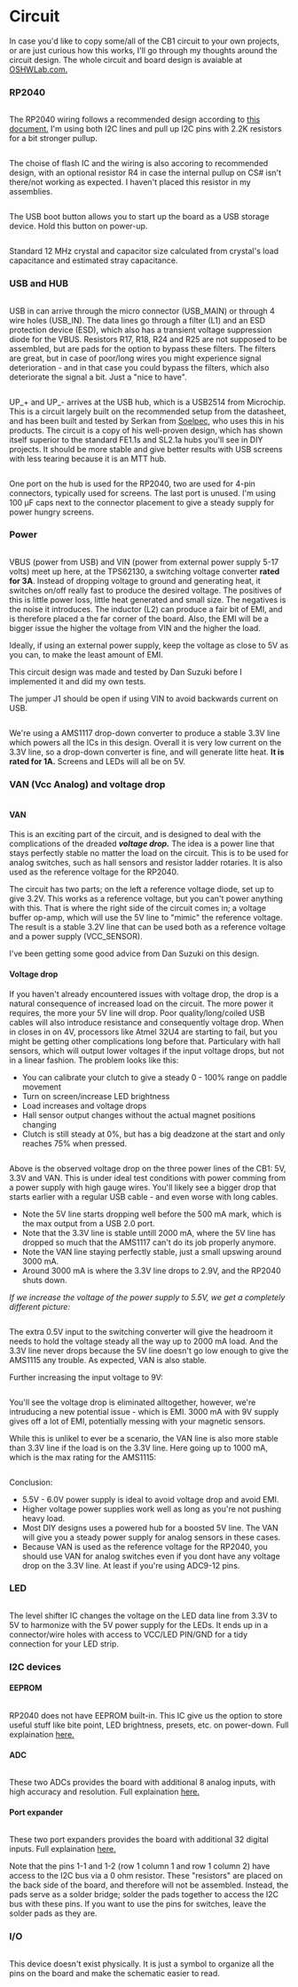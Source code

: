 # Circuit

In case you'd like to copy some/all of the CB1 circuit to your own projects, or are just curious how this works, I'll go through my thoughts around the circuit design. The whole circuit and board design is avaiable at[ OSHWLab.com.](https://oshwlab.com/andreasdahl1987/dahl-design-cb1)

### RP2040

<figure><img src="../.gitbook/assets/image (24).png" alt=""><figcaption></figcaption></figure>

The RP2040 wiring follows a recommended design according to [this document.](https://datasheets.raspberrypi.com/rp2040/hardware-design-with-rp2040.pdf) I'm using both I2C lines and pull up I2C pins with 2.2K resistors for a bit stronger pullup.&#x20;

<figure><img src="../.gitbook/assets/image (34).png" alt=""><figcaption></figcaption></figure>

The choise of flash IC and the wiring is also accoring to recommended design, with an optional resistor R4 in case the internal pullup on CS# isn't there/not working as expected. I haven't placed this resistor in my assemblies.&#x20;

<figure><img src="../.gitbook/assets/image (74).png" alt=""><figcaption></figcaption></figure>

The USB boot button allows you to start up the board as a USB storage device. Hold this button on power-up.&#x20;

<figure><img src="../.gitbook/assets/image (45).png" alt=""><figcaption></figcaption></figure>

Standard 12 MHz crystal and capacitor size calculated from crystal's load capacitance and estimated stray capacitance.

### USB and HUB

<figure><img src="../.gitbook/assets/image (71).png" alt=""><figcaption></figcaption></figure>

USB in can arrive through the micro connector (USB\_MAIN) or through 4 wire holes (USB\_IN). The data lines go through a filter (L1) and an ESD protection device (ESD), which also has a transient voltage suppression diode for the VBUS. Resistors R17, R18, R24 and R25 are not supposed to  be assembled, but are pads for the option to bypass these filters. The filters are great, but in case of poor/long wires you might experience signal deterioration - and in that case you could bypass the filters, which also deteriorate the signal a bit. Just a "nice to have".&#x20;

<figure><img src="../.gitbook/assets/image (11) (1) (1).png" alt=""><figcaption></figcaption></figure>

UP\_+ and UP\_- arrives at the USB hub, which is a USB2514 from Microchip. This is a circuit largely built on the recommended setup from the datasheet, and has been built and tested by Serkan from [Soelpec](https://soelpec.com/), who uses this in his products. The circuit is a copy of his well-proven design, which has shown itself superior to the standard FE1.1s and SL2.1a hubs you'll see in DIY projects. It should be more stable and give better results with USB screens with less tearing because it is an MTT hub.&#x20;

<figure><img src="../.gitbook/assets/image (43).png" alt=""><figcaption></figcaption></figure>

One port on the hub is used for the RP2040, two are used for 4-pin connectors, typically used for screens. The last port is unused. I'm using 100 µF caps next to the connector placement to give a steady supply for power hungry screens.

### Power

<figure><img src="../.gitbook/assets/image (58).png" alt=""><figcaption></figcaption></figure>

VBUS (power from USB) and VIN (power from external power supply 5-17 volts) meet up here, at the TPS62130, a switching voltage converter **rated for 3A**. Instead of dropping voltage to ground and generating heat, it switches on/off really fast to produce the desired voltage. The positives of this is little power loss, little heat generated and small size. The negatives is the noise it introduces. The inductor (L2) can produce a fair bit of EMI, and is therefore placed a the far corner of the board. Also, the EMI will be a bigger issue the higher the voltage from VIN and the higher the load.&#x20;

Ideally, if using an external power supply, keep the voltage as close to 5V as you can, to make the least amount of EMI.&#x20;

This circuit design was made and tested by Dan Suzuki before I implemented it and did my own tests.&#x20;

The jumper J1 should be open if using VIN to avoid backwards current on USB.&#x20;

<figure><img src="../.gitbook/assets/image (5) (1) (1).png" alt=""><figcaption></figcaption></figure>

We're using a AMS1117 drop-down converter to produce a stable 3.3V line which powers all the ICs in this design. Overall it is very low current on the 3.3V line, so a drop-down converter is fine, and will generate litte heat. **It is rated for 1A.** Screens and LEDs will all be on 5V.&#x20;

### VAN (Vcc Analog) and voltage drop

<figure><img src="../.gitbook/assets/image (25).png" alt=""><figcaption></figcaption></figure>

#### VAN

This is an exciting part of the circuit, and is designed to deal with the complications of the dreaded _**voltage drop.**_ The idea is a power line that stays perfectly stable no matter the load on the circuit. This is to be used for analog switches, such as hall sensors and resistor ladder rotaries. It is also used as the reference voltage for the RP2040.&#x20;

The circuit has two parts; on the left a reference voltage diode, set up to give 3.2V. This works as a reference voltage, but you can't power anything with this. That is where the right side of the circuit comes in; a voltage buffer op-amp, which will use the 5V line to "mimic" the reference voltage. The result is a stable 3.2V line that can be used both as a reference voltage and a power supply (VCC\_SENSOR).&#x20;

I've been getting some good advice from Dan Suzuki on this design.&#x20;

#### Voltage drop

If you haven't already encountered issues with voltage drop, the drop is a natural consequence of increased load on the circuit. The more power it requires, the more your 5V line will drop. Poor quality/long/coiled USB cables will also introduce resistance and consequently voltage drop. When in closes in on 4V, processors like Atmel 32U4 are starting to fail, but you might be getting other complications long before that. Particulary with hall sensors, which will output lower voltages if the input voltage drops, but not in a linear fashion. The problem looks like this:

* You can calibrate your clutch to give a steady 0 - 100% range on paddle movement
* Turn on screen/increase LED brightness
* Load increases and voltage drops
* Hall sensor output changes without the actual magnet positions changing
* Clutch is still steady at 0%, but has a big deadzone at the start and only reaches 75% when pressed.&#x20;

<figure><img src="../.gitbook/assets/image (31).png" alt=""><figcaption></figcaption></figure>

Above is the observed voltage drop on the three power lines of the CB1: 5V, 3.3V and VAN. This is under ideal test conditions with power comming from a power supply with high gauge wires. You'll likely see a bigger drop that starts earlier with a regular USB cable - and even worse with long cables.&#x20;

* Note the 5V line starts dropping well before the 500 mA mark, which is the max output from a USB 2.0 port.&#x20;
* Note that the 3.3V line is stable untill 2000 mA, where the 5V line has dropped so much that the AMS1117 can't do its job properly anymore.
* Note the VAN line staying perfectly stable, just a small upswing around 3000 mA.&#x20;
* Around 3000 mA is where the 3.3V line drops to 2.9V, and the RP2040 shuts down.

_If we increase the voltage of the power supply to 5.5V, we get a completely different picture:_

<figure><img src="../.gitbook/assets/image (51).png" alt=""><figcaption></figcaption></figure>

The extra 0.5V input to the switching converter will give the headroom it needs to hold the voltage steady all the way up to 2000 mA load. And the 3.3V line never drops because the 5V line doesn't go low enough to give the AMS1115 any trouble. As expected, VAN is also stable.&#x20;

Further increasing the input voltage to 9V:

<figure><img src="../.gitbook/assets/image (56).png" alt=""><figcaption></figcaption></figure>

You'll see the voltage drop is eliminated alltogether, however, we're intruducing a new potential issue - which is EMI. 3000 mA with 9V supply gives off a lot of EMI, potentially messing with your magnetic sensors.&#x20;

While this is unlikel to ever be a scenario, the VAN line is also more stable than 3.3V line if the load is on the 3.3V line. Here going up to 1000 mA, which is the max rating for the AMS1115:

<figure><img src="../.gitbook/assets/image (41).png" alt=""><figcaption></figcaption></figure>

Conclusion:

* 5.5V - 6.0V power supply is ideal to avoid voltage drop and avoid EMI.
* Higher voltage power supplies work well as long as you're not pushing heavy load.
* Most DIY designs uses a powered hub for a boosted 5V line. The VAN will give you a steady power supply for analog sensors in these cases.
* Because VAN is used as the reference voltage for the RP2040, you should use VAN for analog switches even if you dont have any voltage drop on the 3.3V line. At least if you're using ADC9-12 pins.&#x20;

### LED

<figure><img src="../.gitbook/assets/image (73).png" alt=""><figcaption></figcaption></figure>

The level shifter IC changes the voltage on the LED data line from 3.3V to 5V to harmonize with the 5V power supply for the LEDs. It ends up in a connector/wire holes with access to VCC/LED PIN/GND for a tidy connection for your LED strip.&#x20;

### I2C devices

#### EEPROM

<figure><img src="../.gitbook/assets/image (29).png" alt=""><figcaption></figcaption></figure>

RP2040 does not have EEPROM built-in. This IC give us the option to store useful stuff like bite point, LED brightness, presets, etc. on power-down. Full explaination [here.](../2.-wiring/eeprom.md)

#### ADC

<figure><img src="../.gitbook/assets/image (37).png" alt=""><figcaption></figcaption></figure>

These two ADCs provides the board with additional 8 analog inputs, with high accuracy and resolution. Full explaination [here.](../2.-wiring/analog/external-adc.md#a-ds1115)

#### Port expander

<figure><img src="../.gitbook/assets/image (97).png" alt=""><figcaption></figcaption></figure>

These two port expanders provides the board with additional 32 digital inputs. Full explaination [here.](../2.-wiring/switch-inputs/port-expander.md)&#x20;

Note that the pins 1-1 and 1-2 (row 1 column 1 and row 1 column 2) have access to the I2C bus via a 0 ohm resistor. These "resistors" are placed on the back side of the board, and therefore will not be assembled. Instead, the pads serve as a solder bridge; solder the pads together to access the I2C bus with these pins. If you want to use the pins for switches, leave the solder pads as they are.

### I/O

<figure><img src="../.gitbook/assets/image (21).png" alt=""><figcaption></figcaption></figure>

This device doesn't exist physically. It is just a symbol to organize all the pins on the board and make the schematic easier to read.&#x20;
